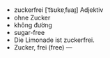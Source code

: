- zuckerfrei	[ˈt͡sʊkɐˌfʁaɪ̯]	Adjektiv
- ohne Zucker
- không đường
- sugar-free
- Die Limonade ist zuckerfrei.
- Zucker, frei (free)	—